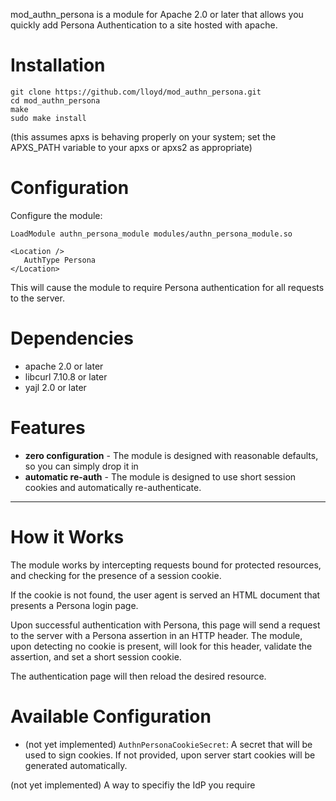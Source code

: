 mod_authn_persona is a module for Apache 2.0 or later that
allows you quickly add Persona Authentication to a site hosted with
apache.

Installation
=======================

```
git clone https://github.com/lloyd/mod_authn_persona.git
cd mod_authn_persona
make
sudo make install
```

(this assumes apxs is behaving properly on your system; set the APXS_PATH variable to your apxs or apxs2 as appropriate)

# Configuration

Configure the module:

    LoadModule authn_persona_module modules/authn_persona_module.so

    <Location />
       AuthType Persona
    </Location>

This will cause the module to require Persona authentication for all
requests to the server.

Dependencies
============

* apache 2.0 or later
* libcurl 7.10.8 or later
* yajl 2.0 or later

# Features

* **zero configuration** - The module is designed with reasonable defaults, so you can simply drop it in
* **automatic re-auth** - The module is designed to use short session cookies and automatically re-authenticate.
* ****

# How it Works

The module works by intercepting requests bound for protected
resources, and checking for the presence of a session cookie.

If the cookie is not found, the user agent is served an HTML document
that presents a Persona login page.

Upon successful authentication with Persona, this page will send a
request to the server with a Persona assertion in an HTTP header.  The
module, upon detecting no cookie is present, will look for this header,
validate the assertion, and set a short session cookie.

The authentication page will then reload the desired resource.

Available Configuration
=================

* (not yet implemented) `AuthnPersonaCookieSecret`:
	A secret that will be used to sign cookies.  If not provided, upon server
  start cookies will be generated automatically.

(not yet implemented) A way to specifiy the IdP you require
